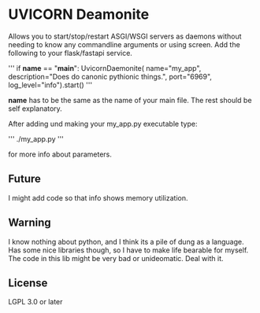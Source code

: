 # UVICORN Deamonite

Allows you to start/stop/restart ASGI/WSGI servers as daemons without needing
to know any commandline arguments or using screen. Add the following to your
flask/fastapi service.

'''
if __name__ == "__main__":
  UvicornDaemonite(
    name="my_app",
    description="Does do canonic pythionic things.",
    port="6969",
    log_level="info").start()
'''

**name** has to be the same as the name of your main file. The rest should be
self explanatory.

After adding und making your my_app.py executable type:

'''
  ./my_app.py
'''

for more info about parameters.

## Future

I might add code so that info shows memory utilization.

## Warning

I know nothing about python, and I think its a pile of dung as a language. Has
some nice libraries though, so I have to make life bearable for myself. The
code in this lib might be very bad or unideomatic. Deal with it.

## License

LGPL 3.0 or later
